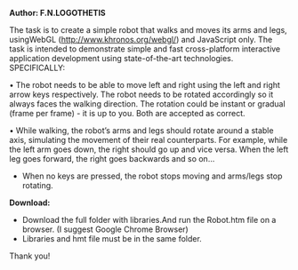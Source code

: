 
**Author: F.N.LOGOTHETIS**

The task is to create a simple robot that walks and moves its arms and legs,
usingWebGL (http://www.khronos.org/webgl/) and JavaScript only. The
task is intended to demonstrate simple and fast cross-platform interactive
application development using state-of-the-art technologies.
SPECIFICALLY:

• The robot needs to be able to move left and right using the left
and right arrow keys respectively. The robot needs to be rotated
accordingly so it always faces the walking direction. The rotation
could be instant or gradual (frame per frame) - it is up to you. Both
are accepted as correct.

• While walking, the robot’s arms and legs should rotate around a
stable axis, simulating the movement of their real counterparts. For
example, while the left arm goes down, the right should go up and vice
versa. When the left leg goes forward, the right goes backwards and
so on...

* When no keys are pressed, the robot stops moving and arms/legs stop
rotating.

**Download:**

- Download the  full folder with libraries.And run the Robot.htm file on a 
browser. (I suggest Google Chrome Browser)
- Libraries and hmt file must be in the same folder.

Thank you!

